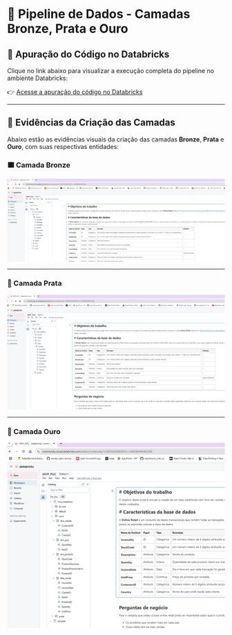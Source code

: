 # 🧾 Pipeline de Dados - Camadas Bronze, Prata e Ouro

## 🔗 Apuração do Código no Databricks

Clique no link abaixo para visualizar a execução completa do pipeline no ambiente Databricks:

👉 [Acesse a apuração do código no Databricks](https://databricks-prod-cloudfront.cloud.databricks.com/public/4027ec902e239c93eaaa8714f173bcfc/1443000496902398/123823556306383/77679524966915/latest.html)

---

## 📸 Evidências da Criação das Camadas

Abaixo estão as evidências visuais da criação das camadas **Bronze**, **Prata** e **Ouro**, com suas respectivas entidades:

### 🟫 Camada Bronze
![BRONZE](bronze.png)

---

### 🥈 Camada Prata
![PRATA](prata.png)

---

### 🥇 Camada Ouro
![OURO](ouro.png)
